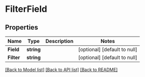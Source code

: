 # FilterField

## Properties
Name | Type | Description | Notes
------------ | ------------- | ------------- | -------------
**Field** | **string** |  | [optional] [default to null]
**Filter** | **string** |  | [optional] [default to null]

[[Back to Model list]](../README.md#documentation-for-models) [[Back to API list]](../README.md#documentation-for-api-endpoints) [[Back to README]](../README.md)


